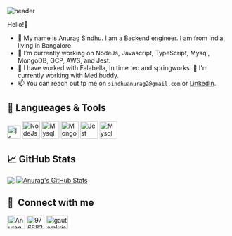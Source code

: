 ![header](https://w0.peakpx.com/wallpaper/469/148/HD-wallpaper-fullstack-development-nodejs-programmer-technology.jpg)

Hello!👋
- 👀 My name is Anurag Sindhu. I am a Backend engineer. I am from India, living in Bangalore.
- 🌱 I’m currently working on NodeJs, Javascript, TypeScript, Mysql, MongoDB, GCP, AWS, and Jest.
- 💞️ I have worked with Falabella, In time tec and springworks. 👀 I'm currently working with Medibuddy.
- 📫 You can reach out tp me on `sindhuanurag2@gmail.com` or <a href="https://www.linkedin.com/in/-anurag-sindhu/">LinkedIn</a>.

## 🔧 Langueages & Tools
<p align='left'>
  <img src='https://upload.wikimedia.org/wikipedia/commons/6/6a/JavaScript-logo.png' height='30' width='auto' alt="js">
   <img src="https://upload.wikimedia.org/wikipedia/commons/d/d9/Node.js_logo.svg" alt="NodeJs" width="auto" height="40"/>
   <img src="https://www.freepnglogos.com/uploads/logo-mysql-png/logo-mysql-mysql-logo-png-images-are-download-crazypng-21.png" alt="Mysql" width="40" height="40"/>
   <img src="https://infinapps.com/wp-content/uploads/2018/10/mongodb-logo.png" alt="Mongo" width="40" height="40"/>
   <img src="https://seeklogo.com/images/J/jest-logo-F9901EBBF7-seeklogo.com.png" alt="Jest" width="40" height="40"/>
   <img src="https://d1.awsstatic.com/asset-repository/products/amazon-rds/1024px-MySQL.ff87215b43fd7292af172e2a5d9b844217262571.png" alt="Mysql" width="40" height="40"/>
</p>

## &#x1f4c8; GitHub Stats
<a href="https://github.com/anurag8867/anurag8867">
  <img align="center" src="https://github-readme-stats.vercel.app/api/top-langs/?username=anurag8867&title_color=ffffff&text_color=c9cacc&icon_color=2bbc8a&bg_color=1d1f21&langs_count=5" />
</a>
<a href="https://github.com/anurag8867/anurag8867">
  <img align="center" src="https://github-readme-stats.vercel.app/api?username=anurag8867&show_icons=true&line_height=40&count_private=true&title_color=ffffff&text_color=c9cacc&icon_color=2bbc8a&bg_color=1d1f21" alt="Anurag's GitHub Stats" />
</a>

## 🔗 &nbsp;**Connect with me**
<p align="left">
<a href="https://www.linkedin.com/in/anurag8867" target="blank"><img align="center" src="https://raw.githubusercontent.com/rahuldkjain/github-profile-readme-generator/master/src/images/icons/Social/linked-in-alt.svg" alt="Anurag" height="30" width="40" /></a>
<a href="https://stackoverflow.com/users/9768827/anurag-sandhu" target="blank"><img align="center" src="https://raw.githubusercontent.com/rahuldkjain/github-profile-readme-generator/master/src/images/icons/Social/stack-overflow.svg" alt="9768827" height="30" width="40" /></a>
<a href="https://www.facebook.com/anurag.sindhu.79/" target="blank"><img align="center" src="https://1000logos.net/wp-content/uploads/2021/04/Facebook-logo.png" alt="gautamkrishnar" height="30" width="50" /></a>

<!---
<a href="https://github.com/anurag8867/anurag8867">
   <img align="center" src="https://github-readme-stats.vercel.app/api/pin/?username=anurag8867&repo=Masonary&title_color=ffffff&text_color=c9cacc&icon_color=2bbc8a&bg_color=1d1f21" />
</a>
<a href="https://github.com/anurag8867/anurag8867">
   <img align="center" src="https://github-readme-stats.vercel.app/api/pin/?username=anurag8867&repo=star-wars &title_color=ffffff&text_color=c9cacc&icon_color=2bbc8a&bg_color=1d1f21" />
</a>
<a href="https://github.com/anurag8867/anurag8867">
   <img align="center" src="https://github-readme-stats.vercel.app/api/pin/?username=anurag8867&repo=Infinite-scroll &title_color=ffffff&text_color=c9cacc&icon_color=2bbc8a&bg_color=1d1f21" />
</a> 
--->
<!---
anurag8867/anurag8867 is a ✨ special ✨ repository because its `README.md` (this file) appears on your GitHub profile.
You can click the Preview link to take a look at your changes.
--->
